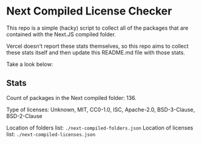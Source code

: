 # Next Compiled License Checker

This repo is a simple (hacky) script to collect all of the packages that are contained with the Next.JS compiled folder.

Vercel doesn't report these stats themselves, so this repo aims to collect these stats itself and then update this README.md file with those stats.

Take a look below:

## Stats

Count of packages in the Next compiled folder: 136.

Type of licenses: Unknown, MIT, CC0-1.0, ISC, Apache-2.0, BSD-3-Clause, BSD-2-Clause

Location of folders list: `./next-compiled-folders.json`
Location of licenses list: `./next-compiled-licenses.json`